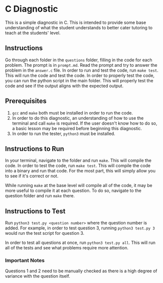 # C Diagnostic

This is a simple diagnostic in C. This is intended to provide some base understanding of what the student understands to better cater tutoring to teach at the students' level.

## Instructions

Go through each folder in the `questions` folder, filling in the code for each problem. The prompt is in `prompt.md`. Read the prompt and try to answer the problem in the `answer.c` file. In order to run and test the code, run `make test`. This will run the code and test the code. In order to properly test the code, you can run the python script in the main folder. This will properly test the code and see if the output aligns with the expected output.

## Prerequisites

1. `gcc` and `make` both must be installed in order to run the code.
2. In order to do this diagnostic, an understanding of how to use the terminal and call `make` is required. If the user doesn't know how to do so, a basic lesson may be required before beginning this diagnostic.
3. In order to run the tester, `python3` must be installed.

## Instructions to Run

In your terminal, navigate to the folder and run `make`. This will compile the code. In order to test the code, run `make test`. This will compile the code into a binary and run that code. For the most part, this will simply allow you to see if it's correct or not.

While running `make` at the base level will compile all of the code, it may be more useful to compile it at each question. To do so, navigate to the question folder and run `make` there.

## Instructions to Test

Run `python3 test.py <question number>` where the question number is added. For example, in order to test question 3, running `python3 test.py 3` would run the test script for question 3.

In order to test all questions at once, run `python3 test.py all`. This will run all of the tests and see what problems require more attention.

### Important Notes

Questions 1 and 2 need to be manually checked as there is a high degree of variance with the question itself.
